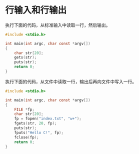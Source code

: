 # 行输入和行输出

执行下面的代码，从标准输入中读取一行，然后输出。

```c
#include <stdio.h>

int main(int argc, char const *argv[])
{
    char str[20];
    gets(str);
    puts(str);
    return 0;
}
```

执行下面的代码，从文件中读取一行，输出后再向文件中写入一行。

```c
#include <stdio.h>

int main(int argc, char const *argv[])
{
    FILE *fp;
    char str[20];
    fp = fopen("index.txt", "w+");
    fgets(str, 20, fp);
    puts(str);
    fputs("Hello C!", fp);
    fclose(fp);
    return 0;
}
```


